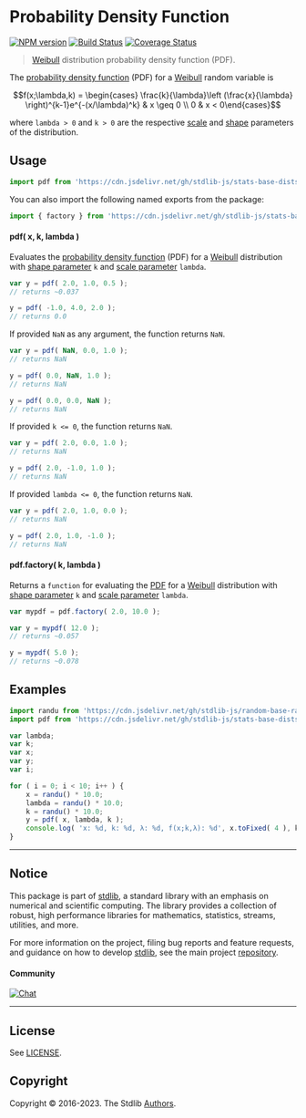 <!--

@license Apache-2.0

Copyright (c) 2018 The Stdlib Authors.

Licensed under the Apache License, Version 2.0 (the "License");
you may not use this file except in compliance with the License.
You may obtain a copy of the License at

   http://www.apache.org/licenses/LICENSE-2.0

Unless required by applicable law or agreed to in writing, software
distributed under the License is distributed on an "AS IS" BASIS,
WITHOUT WARRANTIES OR CONDITIONS OF ANY KIND, either express or implied.
See the License for the specific language governing permissions and
limitations under the License.

-->

# Probability Density Function

[![NPM version][npm-image]][npm-url] [![Build Status][test-image]][test-url] [![Coverage Status][coverage-image]][coverage-url] <!-- [![dependencies][dependencies-image]][dependencies-url] -->

> [Weibull][weibull-distribution] distribution probability density function (PDF).

<section class="intro">

The [probability density function][pdf] (PDF) for a [Weibull][weibull-distribution] random variable is

<!-- <equation class="equation" label="eq:weibull_weibull_pdf" align="center" raw="f(x;\lambda,k) = \begin{cases} \frac{k}{\lambda}\left (\frac{x}{\lambda} \right)^{k-1}e^{-(x/\lambda)^k} & x \geq 0 \\ 0 & x < 0\end{cases}" alt="Probability density function (PDF) for a Weibull distribution."> -->

```math
f(x;\lambda,k) = \begin{cases} \frac{k}{\lambda}\left (\frac{x}{\lambda} \right)^{k-1}e^{-(x/\lambda)^k} & x \geq 0 \\ 0 & x < 0\end{cases}
```

<!-- <div class="equation" align="center" data-raw-text="f(x;\lambda,k) = \begin{cases} \frac{k}{\lambda}\left (\frac{x}{\lambda} \right)^{k-1}e^{-(x/\lambda)^k} &amp; x \geq 0 \\ 0 &amp; x &lt; 0\end{cases}" data-equation="eq:weibull_weibull_pdf">
    <img src="https://cdn.jsdelivr.net/gh/stdlib-js/stdlib@51534079fef45e990850102147e8945fb023d1d0/lib/node_modules/@stdlib/stats/base/dists/weibull/pdf/docs/img/equation_weibull_weibull_pdf.svg" alt="Probability density function (PDF) for a Weibull distribution.">
    <br>
</div> -->

<!-- </equation> -->

where `lambda > 0` and `k > 0` are the respective [scale][scale] and [shape][shape] parameters of the distribution.

</section>

<!-- /.intro -->



<section class="usage">

## Usage

```javascript
import pdf from 'https://cdn.jsdelivr.net/gh/stdlib-js/stats-base-dists-weibull-pdf@deno/mod.js';
```

You can also import the following named exports from the package:

```javascript
import { factory } from 'https://cdn.jsdelivr.net/gh/stdlib-js/stats-base-dists-weibull-pdf@deno/mod.js';
```

#### pdf( x, k, lambda )

Evaluates the [probability density function][pdf] (PDF) for a [Weibull][weibull-distribution] distribution with [shape parameter][shape] `k` and [scale parameter][scale] `lambda`.

```javascript
var y = pdf( 2.0, 1.0, 0.5 );
// returns ~0.037

y = pdf( -1.0, 4.0, 2.0 );
// returns 0.0
```

If provided `NaN` as any argument, the function returns `NaN`.

```javascript
var y = pdf( NaN, 0.0, 1.0 );
// returns NaN

y = pdf( 0.0, NaN, 1.0 );
// returns NaN

y = pdf( 0.0, 0.0, NaN );
// returns NaN
```

If provided `k <= 0`, the function returns `NaN`.

```javascript
var y = pdf( 2.0, 0.0, 1.0 );
// returns NaN

y = pdf( 2.0, -1.0, 1.0 );
// returns NaN
```

If provided `lambda <= 0`, the function returns `NaN`.

```javascript
var y = pdf( 2.0, 1.0, 0.0 );
// returns NaN

y = pdf( 2.0, 1.0, -1.0 );
// returns NaN
```

#### pdf.factory( k, lambda )

Returns a `function` for evaluating the [PDF][pdf] for a [Weibull][weibull-distribution] distribution with [shape parameter][shape] `k` and [scale parameter][scale] `lambda`.

```javascript
var mypdf = pdf.factory( 2.0, 10.0 );

var y = mypdf( 12.0 );
// returns ~0.057

y = mypdf( 5.0 );
// returns ~0.078
```

</section>

<!-- /.usage -->

<section class="examples">

## Examples

<!-- eslint no-undef: "error" -->

```javascript
import randu from 'https://cdn.jsdelivr.net/gh/stdlib-js/random-base-randu@deno/mod.js';
import pdf from 'https://cdn.jsdelivr.net/gh/stdlib-js/stats-base-dists-weibull-pdf@deno/mod.js';

var lambda;
var k;
var x;
var y;
var i;

for ( i = 0; i < 10; i++ ) {
    x = randu() * 10.0;
    lambda = randu() * 10.0;
    k = randu() * 10.0;
    y = pdf( x, lambda, k );
    console.log( 'x: %d, k: %d, λ: %d, f(x;k,λ): %d', x.toFixed( 4 ), k.toFixed( 4 ), lambda.toFixed( 4 ), y.toFixed( 4 ) );
}
```

</section>

<!-- /.examples -->

<!-- Section for related `stdlib` packages. Do not manually edit this section, as it is automatically populated. -->

<section class="related">

</section>

<!-- /.related -->

<!-- Section for all links. Make sure to keep an empty line after the `section` element and another before the `/section` close. -->


<section class="main-repo" >

* * *

## Notice

This package is part of [stdlib][stdlib], a standard library with an emphasis on numerical and scientific computing. The library provides a collection of robust, high performance libraries for mathematics, statistics, streams, utilities, and more.

For more information on the project, filing bug reports and feature requests, and guidance on how to develop [stdlib][stdlib], see the main project [repository][stdlib].

#### Community

[![Chat][chat-image]][chat-url]

---

## License

See [LICENSE][stdlib-license].


## Copyright

Copyright &copy; 2016-2023. The Stdlib [Authors][stdlib-authors].

</section>

<!-- /.stdlib -->

<!-- Section for all links. Make sure to keep an empty line after the `section` element and another before the `/section` close. -->

<section class="links">

[npm-image]: http://img.shields.io/npm/v/@stdlib/stats-base-dists-weibull-pdf.svg
[npm-url]: https://npmjs.org/package/@stdlib/stats-base-dists-weibull-pdf

[test-image]: https://github.com/stdlib-js/stats-base-dists-weibull-pdf/actions/workflows/test.yml/badge.svg?branch=main
[test-url]: https://github.com/stdlib-js/stats-base-dists-weibull-pdf/actions/workflows/test.yml?query=branch:main

[coverage-image]: https://img.shields.io/codecov/c/github/stdlib-js/stats-base-dists-weibull-pdf/main.svg
[coverage-url]: https://codecov.io/github/stdlib-js/stats-base-dists-weibull-pdf?branch=main

<!--

[dependencies-image]: https://img.shields.io/david/stdlib-js/stats-base-dists-weibull-pdf.svg
[dependencies-url]: https://david-dm.org/stdlib-js/stats-base-dists-weibull-pdf/main

-->

[chat-image]: https://img.shields.io/gitter/room/stdlib-js/stdlib.svg
[chat-url]: https://app.gitter.im/#/room/#stdlib-js_stdlib:gitter.im

[stdlib]: https://github.com/stdlib-js/stdlib

[stdlib-authors]: https://github.com/stdlib-js/stdlib/graphs/contributors

[umd]: https://github.com/umdjs/umd
[es-module]: https://developer.mozilla.org/en-US/docs/Web/JavaScript/Guide/Modules

[deno-url]: https://github.com/stdlib-js/stats-base-dists-weibull-pdf/tree/deno
[umd-url]: https://github.com/stdlib-js/stats-base-dists-weibull-pdf/tree/umd
[esm-url]: https://github.com/stdlib-js/stats-base-dists-weibull-pdf/tree/esm
[branches-url]: https://github.com/stdlib-js/stats-base-dists-weibull-pdf/blob/main/branches.md

[stdlib-license]: https://raw.githubusercontent.com/stdlib-js/stats-base-dists-weibull-pdf/main/LICENSE

[pdf]: https://en.wikipedia.org/wiki/Probability_density_function

[weibull-distribution]: https://en.wikipedia.org/wiki/Weibull_distribution

[shape]: https://en.wikipedia.org/wiki/Shape_parameter

[scale]: https://en.wikipedia.org/wiki/Scale_parameter

</section>

<!-- /.links -->
